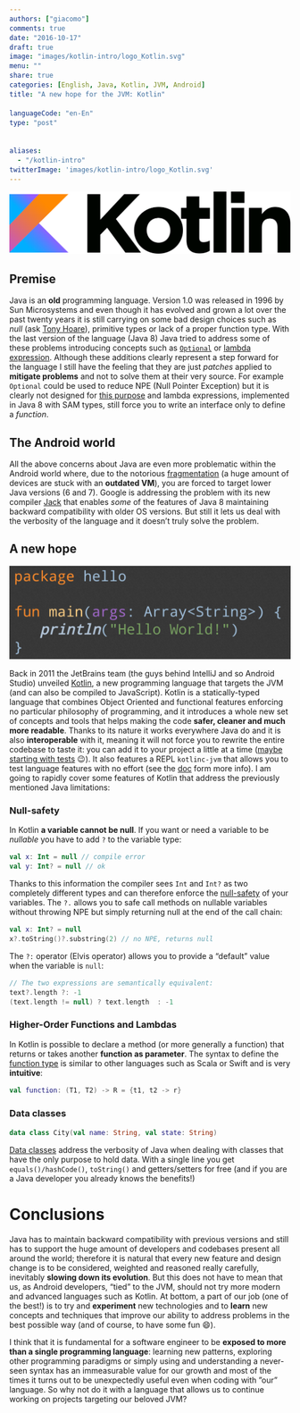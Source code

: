 ```yaml
---
authors: ["giacomo"]
comments: true
date: "2016-10-17"
draft: true
image: "images/kotlin-intro/logo_Kotlin.svg"
menu: ""
share: true
categories: [English, Java, Kotlin, JVM, Android]
title: "A new hope for the JVM: Kotlin"

languageCode: "en-En"
type: "post"


aliases: 
  - "/kotlin-intro"
twitterImage: 'images/kotlin-intro/logo_Kotlin.svg'
---
```


![Kotlin](/images/kotlin-intro/logo_Kotlin.svg)

## Premise

Java is an **old** programming language. Version 1.0 was released in 1996 by Sun Microsystems and  even though it has evolved and grown a lot over the past twenty years it is still carrying on some bad design choices such as *null* (ask [Tony Hoare](https://en.wikipedia.org/wiki/Tony_Hoare?section=3#Apologies_and_retractions)), primitive types or lack of a proper function type. With the last version of the language (Java 8) Java tried to address some of these problems introducing concepts such as [`Optional`](https://docs.oracle.com/javase/8/docs/api/java/util/Optional.html) or [lambda expression](http://docs.oracle.com/javase/tutorial/java/javaOO/lambdaexpressions.html). Although these additions clearly represent a step forward for the language I still have the feeling that they are just *patches* applied to **mitigate problems** and not to solve them at their very source. For example `Optional` could be used to reduce NPE (Null Pointer Exception) but it is clearly not designed for [this purpose](https://twitter.com/mariofusco/status/780770300178956289) and lambda expressions, implemented in Java 8 with SAM types, still force you to write an interface only to define a *function*.

## The Android world

All the above concerns about Java are even more problematic within the Android world where, due to the notorious [fragmentation](https://developer.android.com/about/dashboards/index.html) (a huge amount of devices are stuck with an **outdated VM**), you are forced to target lower Java versions (6 and 7).
Google is addressing the problem with its new compiler [Jack](https://source.android.com/source/jack.html) that enables *some* of the features of Java 8 maintaining backward compatibility with older OS versions. But still it lets us deal with the verbosity of the language and it doesn’t truly solve the problem.

## A new hope

![Kotlin Hello World!](/images/kotlin-intro/kotlin_helloworld.png)

Back in 2011 the JetBrains team (the guys behind IntelliJ and so Android Studio) unveiled [Kotlin](https://kotlinlang.org/), a new programming language that targets the JVM (and can also be compiled to JavaScript). 
Kotlin is a statically-typed language that combines Object Oriented and functional features enforcing no particular philosophy of programming, and it introduces a whole new set of concepts and tools that helps making the code **safer, cleaner and much more readable**. 
Thanks to its nature it works everywhere Java do and it is also **interoperable** with it, meaning it will not force you to rewrite the entire codebase to taste it: you can add it to your project a little at a time ([maybe starting with tests](https://medium.com/@sergii/using-kotlin-for-tests-in-android-6d4a0c818776#.lyvd3h43x) 😉). It also features a REPL `kotlinc-jvm` that allows you to test language features with no effort (see the [doc](https://kotlinlang.org/docs/tutorials/command-line.html#running-the-repl) form more info).
I am going to rapidly cover some features of Kotlin that address the previously mentioned Java limitations:


### Null-safety

In Kotlin **a variable cannot be null**. If you want or need a variable to be *nullable* you have to add `?` to the variable type:
```kotlin
val x: Int = null // compile error
val y: Int? = null // ok
```
Thanks to this information the compiler sees `Int` and `Int?` as two completely different types and can therefore enforce the [null-safety](http://kotlinlang.org/docs/reference/null-safety.html) of your variables.
The `?.` allows you to safe call methods on nullable variables without throwing NPE but simply returning null at the end of the  call chain:
```kotlin
val x: Int? = null
x?.toString()?.substring(2) // no NPE, returns null
```
The `?:` operator (Elvis operator) allows you to provide a “default” value when the variable is `null`:
```kotlin
// The two expressions are semantically equivalent:
text?.length ?: -1
(text.length != null) ? text.length  : -1
```

### Higher-Order Functions and Lambdas

In Kotlin is possible to declare a method (or more generally a function) that returns or takes another **function as parameter**. The syntax to define the [function type](https://kotlinlang.org/docs/reference/lambdas.html) is similar to other languages such as Scala or Swift and is very **intuitive**:
```kotlin
val function: (T1, T2) -> R = {t1, t2 -> r}
```

### Data classes

```kotlin
data class City(val name: String, val state: String)
```
[Data classes](https://kotlinlang.org/docs/reference/data-classes.html) address the verbosity of Java when dealing with classes that have the only purpose to hold data. With a single line you get `equals()/hashCode()`, `toString()` and getters/setters for free (and if you are a Java developer you already knows the benefits!)


# Conclusions

Java has to maintain backward compatibility with previous versions and still has to support the huge amount of developers and codebases present all around the world; therefore it is natural that every new feature and design change is to be considered, weighted and reasoned really carefully, inevitably **slowing down its evolution**. But this does not have to mean that us, as Android developers, “tied” to the JVM, should not try more modern and advanced languages such as Kotlin. At bottom, a part of our job (one of the best!) is to try and **experiment** new technologies and to **learn** new concepts and techniques that improve our ability to address problems in the best possible way (and of course, to have some fun 😄). 

I think that it is fundamental for a software engineer to be **exposed to more than a single programming language**: learning new patterns, exploring other programming paradigms or simply using and understanding a never-seen syntax has an immeasurable value for our growth and most of the times it turns out to be unexpectedly useful even when coding with ”our” language. 
So why not do it with a language that allows us to continue working on projects targeting our beloved JVM?
